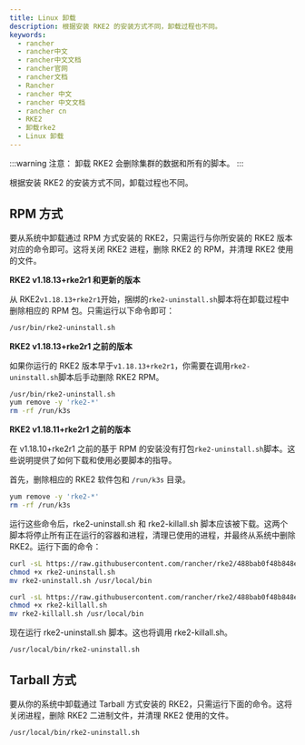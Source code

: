```yaml
---
title: Linux 卸载
description: 根据安装 RKE2 的安装方式不同，卸载过程也不同。
keywords:
  - rancher
  - rancher中文
  - rancher中文文档
  - rancher官网
  - rancher文档
  - Rancher
  - rancher 中文
  - rancher 中文文档
  - rancher cn
  - RKE2
  - 卸载rke2
  - Linux 卸载
---
```


:::warning 注意：
卸载 RKE2 会删除集群的数据和所有的脚本。
:::

根据安装 RKE2 的安装方式不同，卸载过程也不同。

## RPM 方式

要从系统中卸载通过 RPM 方式安装的 RKE2，只需运行与你所安装的 RKE2 版本对应的命令即可。这将关闭 RKE2 进程，删除 RKE2 的 RPM，并清理 RKE2 使用的文件。

**RKE2 v1.18.13+rke2r1 和更新的版本**

从 RKE2`v1.18.13+rke2r1`开始，捆绑的`rke2-uninstall.sh`脚本将在卸载过程中删除相应的 RPM 包。只需运行以下命令即可：

```bash
/usr/bin/rke2-uninstall.sh
```

**RKE2 v1.18.13+rke2r1 之前的版本**

如果你运行的 RKE2 版本早于`v1.18.13+rke2r1`，你需要在调用`rke2-uninstall.sh`脚本后手动删除 RKE2 RPM。

```bash
/usr/bin/rke2-uninstall.sh
yum remove -y 'rke2-*'
rm -rf /run/k3s
```

**RKE2 v1.18.11+rke2r1 之前的版本**

在 v1.18.10+rke2r1 之前的基于 RPM 的安装没有打包`rke2-uninstall.sh`脚本。这些说明提供了如何下载和使用必要脚本的指导。

首先，删除相应的 RKE2 软件包和 `/run/k3s` 目录。

```bash
yum remove -y 'rke2-*'
rm -rf /run/k3s
```

运行这些命令后，rke2-uninstall.sh 和 rke2-killall.sh 脚本应该被下载。这两个脚本将停止所有正在运行的容器和进程，清理已使用的进程，并最终从系统中删除 RKE2。运行下面的命令：

```bash
curl -sL https://raw.githubusercontent.com/rancher/rke2/488bab0f48b848e408ce399c32e7f5f73ce96129/bundle/bin/rke2-uninstall.sh --output rke2-uninstall.sh
chmod +x rke2-uninstall.sh
mv rke2-uninstall.sh /usr/local/bin

curl -sL https://raw.githubusercontent.com/rancher/rke2/488bab0f48b848e408ce399c32e7f5f73ce96129/bundle/bin/rke2-killall.sh --output rke2-killall.sh
chmod +x rke2-killall.sh
mv rke2-killall.sh /usr/local/bin
```

现在运行 rke2-uninstall.sh 脚本。这也将调用 rke2-killall.sh。

```bash
/usr/local/bin/rke2-uninstall.sh
```

## Tarball 方式

要从你的系统中卸载通过 Tarball 方式安装的 RKE2，只需运行下面的命令。这将关闭进程，删除 RKE2 二进制文件，并清理 RKE2 使用的文件。

```bash
/usr/local/bin/rke2-uninstall.sh
```
